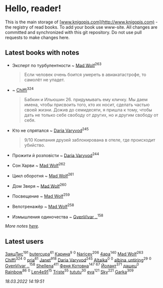 # Hello, reader!
This is the main storage of [www.knigopis.com](http://www.knigopis.com) - the registry of read books.
To add your book use www-site. All changes are committed and synchronized with this git repository.
Do not use pull requests to make changes here.


## Latest books with notes
* Эксперт по турбулентности ~ [Mad Wolf](users/947/94738840-vkontakte)<sup>263</sup>
    > Если человек очень боится умереть в авиакатастрофе, то самолёт не упадет.

*  ~ [Chiffi](users/105/105831994080785626680-google)<sup>324</sup>
    > Бабкин и Ильюшин 26.  придумывать ему кличку. Мы даем имена, чтобы присвоить того, кто их носит, сделать частью своей жизни. Дожив до семидесяти, я пришла к тому, чтобы дать не только себе свободу от других, но и другим свободу от себя.

* Кто не спрятался ~ [Daria Varyvod](users/829/829893410524253-facebook)<sup>245</sup>
    > 9/10 Компания друзей заблокирована в отеле, где происходит убийство.

* Прожити й розповісти ~ [Daria Varyvod](users/829/829893410524253-facebook)<sup>244</sup>

* Сон Харви ~ [Mad Wolf](users/947/94738840-vkontakte)<sup>262</sup>

* Цикл оборотня ~ [Mad Wolf](users/947/94738840-vkontakte)<sup>261</sup>

* Дом Зверя ~ [Mad Wolf](users/947/94738840-vkontakte)<sup>260</sup>

* Посвещение ~ [Mad Wolf](users/947/94738840-vkontakte)<sup>259</sup>

* Велотренажёр ~ [Mad Wolf](users/947/94738840-vkontakte)<sup>258</sup>

* Измышления одиночества ~ [GvenVivar ..](users/158/158266434925901-facebook)<sup>158</sup>


_More notes [here](latest_books_with_notes.md)._


## Latest users
[ЗаяцЛис](users/112/112388384595246311466-google)<sup>191</sup> 
[butercupa](users/193/193697993-vkontakte)<sup>61</sup> 
[Карина](users/113/113094351246440936608-google)<sup>9</sup> 
[](users/108/108710650791518569555-google)<sup>0</sup> 
[Naricev](users/107/107090515204537133928-google)<sup>206</sup> 
[4apa](users/117/117392596378069249667-google)<sup>140</sup> 
[Mad Wolf](users/947/94738840-vkontakte)<sup>263</sup> 
[Chiffi](users/105/105831994080785626680-google)<sup>324</sup> 
[](users/116/116203054830965711791-google)<sup>0</sup> 
[pria](users/128/128917939-vkontakte)<sup>61</sup> 
[Janet](users/108/108113656204404967440-google)<sup>918</sup> 
[Daria Varyvod](users/829/829893410524253-facebook)<sup>245</sup> 
[Altaika](users/192/192350657-vkontakte)<sup>0</sup> 
[](users/148/1480755193-yandex)<sup>0</sup> 
[albina_untiring](users/257/2579695-vkontakte)<sup>29</sup> 
[](users/102/102431900572288706085-google)<sup>0</sup> 
[GvenVivar ..](users/158/158266434925901-facebook)<sup>158</sup> 
[Shellena](users/134/13413591548892934957-mailru)<sup>411</sup> 
[Феня Котовна](users/109/109746193906459706720-google)<sup>147</sup> 
[](users/153/1537586159620888-facebook)<sup>67</sup> 
[Йолант](users/104/104690883692185089260-google)<sup>371</sup> 
[дашец](users/111/111162603959936416596-google)<sup>0</sup> 
[Rainbow](users/109/109787328219839805802-google)<sup>86</sup> 
[](users/105/105552767299996122433-google)<sup>0</sup> 
[Len4e91](users/254/254448176-yandex)<sup>15</sup> 
[Triste](users/517/5175580462988229760-mailru)<sup>55</sup> 
[tututu](users/135/135685382-vkontakte)<sup>30</sup> 
[eva](users/111/111656270551033014778-google)<sup>121</sup> 
[Sky](users/118/118049897850017649660-googleplus)<sup>221</sup> 
[Garka](users/115/115753719718250012620-google)<sup>309</sup> 


_18.03.2022 14:19:51_
